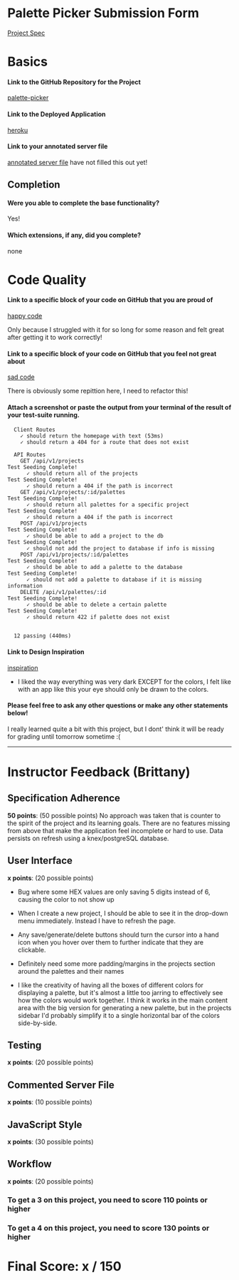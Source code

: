 # Palette Picker Submission Form

[Project Spec](http://frontend.turing.io/projects/palette-picker.html)

# Basics

#### Link to the GitHub Repository for the Project
[palette-picker](https://github.com/NikBorn/mod4-Palette-Picker)

#### Link to the Deployed Application
[heroku](https://nikb-palette-picker.herokuapp.com/)

#### Link to your annotated server file
[annotated server file]()
have not filled this out yet!
## Completion

#### Were you able to complete the base functionality?
Yes!


#### Which extensions, if any, did you complete?
none
# Code Quality

#### Link to a specific block of your code on GitHub that you are proud of
[happy code](https://github.com/NikBorn/mod4-Palette-Picker/blob/master/public/js/scripts.js#L113-L120)

Only because I struggled with it for so long for some reason and felt great after getting it to work correctly!

#### Link to a specific block of your code on GitHub that you feel not great about
[sad code](https://github.com/NikBorn/mod4-Palette-Picker/blob/master/public/js/scripts.js#L171-L182)

There is obviously some repittion here, I need to refactor this!

#### Attach a screenshot or paste the output from your terminal of the result of your test-suite running.

```
  Client Routes
    ✓ should return the homepage with text (53ms)
    ✓ should return a 404 for a route that does not exist

  API Routes
    GET /api/v1/projects
Test Seeding Complete!
      ✓ should return all of the projects
Test Seeding Complete!
      ✓ should return a 404 if the path is incorrect
    GET /api/v1/projects/:id/palettes
Test Seeding Complete!
      ✓ should return all palettes for a specific project
Test Seeding Complete!
      ✓ should return a 404 if the path is incorrect
    POST /api/v1/projects
Test Seeding Complete!
      ✓ should be able to add a project to the db
Test Seeding Complete!
      ✓ should not add the project to database if info is missing
    POST /api/v1/projects/:id/palettes
Test Seeding Complete!
      ✓ should be able to add a palette to the database
Test Seeding Complete!
      ✓ should not add a palette to database if it is missing information
    DELETE /api/v1/palettes/:id
Test Seeding Complete!
      ✓ should be able to delete a certain palette
Test Seeding Complete!
      ✓ should return 422 if palette does not exist


  12 passing (440ms)
```

#### Link to Design Inspiration
[inspiration](http://paletton.com/#uid=1000u0kllllaFw0g0qFqFg0w0aF)
* I liked the way everything was very dark EXCEPT for the colors, I felt like with an app like this your eye should only be drawn to the colors.


#### Please feel free to ask any other questions or make any other statements below!

I really learned quite a bit with this project, but I dont' think it will be ready for grading until tomorrow sometime :(

-----


# Instructor Feedback (Brittany)

## Specification Adherence

**50 points**: (50 possible points) No approach was taken that is counter to the spirit of the project and its learning goals. There are no features missing from above that make the application feel incomplete or hard to use. Data persists on refresh using a knex/postgreSQL database.

## User Interface

**x points**: (20 possible points)

* Bug where some HEX values are only saving 5 digits instead of 6, causing the color to not show up

* When I create a new project, I should be able to see it in the drop-down menu immediately. Instead I have to refresh the page.

* Any save/generate/delete buttons should turn the cursor into a hand icon when you hover over them to further indicate that they are clickable.

* Definitely need some more padding/margins in the projects section around the palettes and their names

* I like the creativity of having all the boxes of different colors for displaying a palette, but it's almost a little too jarring to effectively see how the colors would work together. I think it works in the main content area with the big version for generating a new palette, but in the projects sidebar I'd probably simplify it to a single horizontal bar of the colors side-by-side.

## Testing

**x points**: (20 possible points)

## Commented Server File

**x points**: (10 possible points)

## JavaScript Style

**x points**: (30 possible points)

## Workflow

**x points**: (20 possible points)


### To get a 3 on this project, you need to score 110 points or higher
### To get a 4 on this project, you need to score 130 points or higher

# Final Score: x / 150